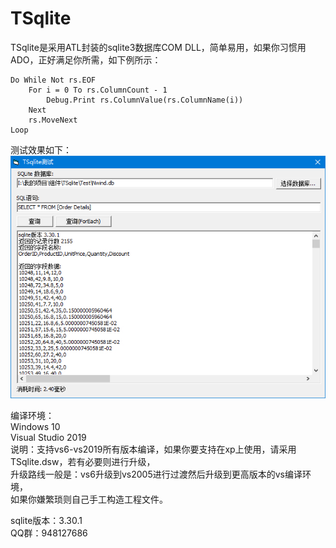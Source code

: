 # TSqlite
 TSqlite是采用ATL封装的sqlite3数据库COM DLL，简单易用，如果你习惯用ADO，正好满足你所需，如下例所示：
   
```
Do While Not rs.EOF   
    For i = 0 To rs.ColumnCount - 1   
        Debug.Print rs.ColumnValue(rs.ColumnName(i))    
    Next   
    rs.MoveNext   
Loop   
```
   
测试效果如下：   
![image](https://github.com/bzmework/TSqlite/blob/master/test.jpg)      
   
编译环境：   
Windows 10   
Visual Studio 2019   
说明：支持vs6-vs2019所有版本编译，如果你要支持在xp上使用，请采用TSqlite.dsw，若有必要则进行升级，   
升级路线一般是：vs6升级到vs2005进行过渡然后升级到更高版本的vs编译环境，   
如果你嫌繁琐则自己手工构造工程文件。   
   
sqlite版本：3.30.1   
QQ群：948127686   
   
